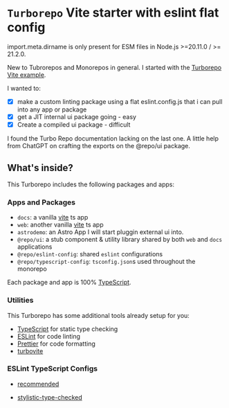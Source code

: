 # `Turborepo` Vite starter with eslint flat config

import.meta.dirname is only present for ESM files in Node.js >=20.11.0 / >= 21.2.0.

New to Tubrorepos and Monorepos in general. I started with the [Turborepo Vite example](https://github.com/vercel/turbo/tree/main/examples/with-vite).

I wanted to:

- [x] make a custom linting package using a flat eslint.config.js that i can pull into any app or package
- [x] get a JIT internal ui package going - easy
- [x] Create a compiled ui package - difficult

I found the Turbo Repo documentation lacking on the last one. A little help from ChatGPT on crafting the exports on the @repo/ui package.

## What's inside?

This Turborepo includes the following packages and apps:

### Apps and Packages

- `docs`: a vanilla [vite](https://vitejs.dev) ts app
- `web`: another vanilla [vite](https://vitejs.dev) ts app
- `astrodemo`: an Astro App I will start pluggin external ui into.
- `@repo/ui`: a stub component & utility library shared by both `web` and `docs` applications
- `@repo/eslint-config`: shared `eslint` configurations
- `@repo/typescript-config`: `tsconfig.json`s used throughout the monorepo

Each package and app is 100% [TypeScript](https://www.typescriptlang.org/).

### Utilities

This Turborepo has some additional tools already setup for you:

- [TypeScript](https://www.typescriptlang.org/) for static type checking
- [ESLint](https://eslint.org/) for code linting
- [Prettier](https://prettier.io) for code formatting
- [turbovite](https://github.com/vercel/turbo/tree/main/examples/with-vite)

### ESLint TypeScript Configs

- [recommended](https://github.com/typescript-eslint/typescript-eslint/blob/main/packages/eslint-plugin/src/configs/recommended.ts)

- [stylistic-type-checked](https://github.com/typescript-eslint/typescript-eslint/blob/main/packages/eslint-plugin/src/configs/stylistic-type-checked.ts)
